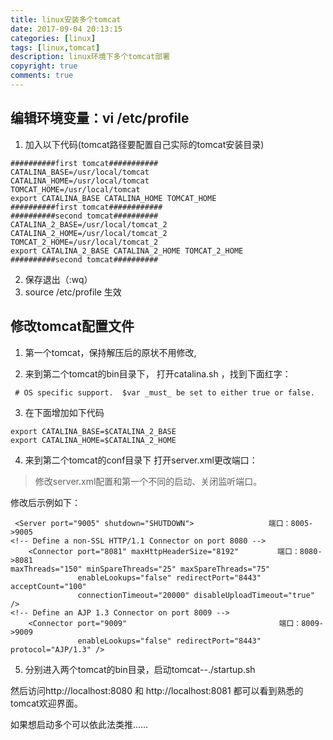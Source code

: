 ```yaml
---
title: linux安装多个tomcat
date: 2017-09-04 20:13:15
categories: [linux]
tags: [linux,tomcat]
description: linux环境下多个tomcat部署
copyright: true
comments: true
---
```

<!-- more -->
## 编辑环境变量：vi /etc/profile
1. 加入以下代码(tomcat路径要配置自己实际的tomcat安装目录)
```
##########first tomcat###########
CATALINA_BASE=/usr/local/tomcat
CATALINA_HOME=/usr/local/tomcat
TOMCAT_HOME=/usr/local/tomcat
export CATALINA_BASE CATALINA_HOME TOMCAT_HOME
##########first tomcat############
##########second tomcat##########
CATALINA_2_BASE=/usr/local/tomcat_2
CATALINA_2_HOME=/usr/local/tomcat_2
TOMCAT_2_HOME=/usr/local/tomcat_2
export CATALINA_2_BASE CATALINA_2_HOME TOMCAT_2_HOME
##########second tomcat##########
```

2. 保存退出（:wq）
3. source /etc/profile   生效
 
##  修改tomcat配置文件
1. 第一个tomcat，保持解压后的原状不用修改, 
 
2. 来到第二个tomcat的bin目录下，
打开catalina.sh ，找到下面红字：

```
 # OS specific support.  $var _must_ be set to either true or false.
```

3. 在下面增加如下代码
```
export CATALINA_BASE=$CATALINA_2_BASE
export CATALINA_HOME=$CATALINA_2_HOME
```
4. 来到第二个tomcat的conf目录下
打开server.xml更改端口：
>修改server.xml配置和第一个不同的启动、关闭监听端口。

修改后示例如下：
```
 <Server port="9005" shutdown="SHUTDOWN">　               端口：8005->9005
<!-- Define a non-SSL HTTP/1.1 Connector on port 8080 -->
    <Connector port="8081" maxHttpHeaderSize="8192"　       端口：8080->8081
maxThreads="150" minSpareThreads="25" maxSpareThreads="75"
               enableLookups="false" redirectPort="8443" acceptCount="100"
               connectionTimeout="20000" disableUploadTimeout="true" />
<!-- Define an AJP 1.3 Connector on port 8009 -->
    <Connector port="9009"                                  端口：8009->9009
               enableLookups="false" redirectPort="8443" protocol="AJP/1.3" />
```
5. 分别进入两个tomcat的bin目录，启动tomcat--./startup.sh

然后访问http://localhost:8080 和 http://localhost:8081 都可以看到熟悉的tomcat欢迎界面。

如果想启动多个可以依此法类推……